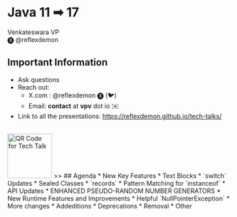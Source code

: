 # Java 11 ➡ 17

Venkateswara VP
<br/>
🅧 @reflexdemon

>>

## Important Information

* Ask questions
* Reach out: 
    * X.com : @reflexdemon 🅧 (🐦)
    * Email: **contact** at **vpv** dot io ✉️
* Link to all the presentations: https://reflexdemon.github.io/tech-talks/
<br>
<img src="../tech-talk-qr-code.png" alt="QR Code for Tech Talk" width="100"/>
>>
## Agenda
* New Key Features
    * Text Blocks
    * `switch` Updates
    * Sealed Classes
    * `records`
    * Pattern Matching for `instanceof`
* API Updates
    * ENHANCED PSEUDO-RANDOM NUMBER GENERATORS
* New Runtime Features and Improvements
    * Helpful `NullPointerException`
* More changes
    * Addeditions
    * Deprecations
    * Removal
    * Other
